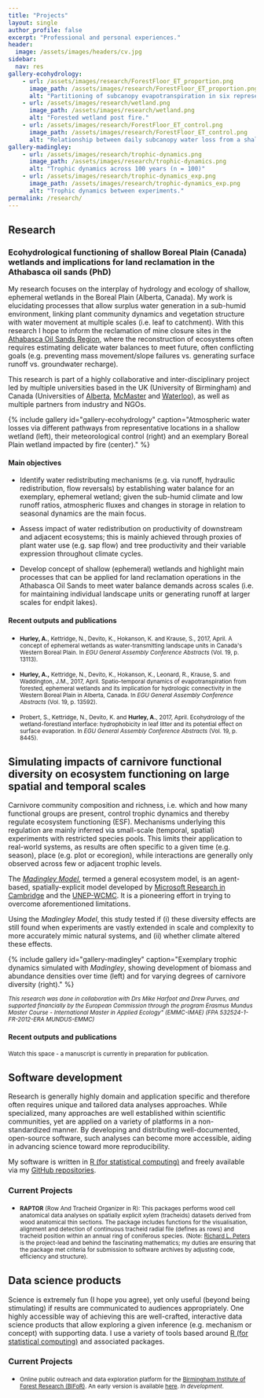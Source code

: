 ```yaml
---
title: "Projects"
layout: single
author_profile: false
excerpt: "Professional and personal experiences."
header:
  image: /assets/images/headers/cv.jpg
sidebar:
  nav: res
gallery-ecohydrology:
    - url: /assets/images/research/ForestFloor_ET_proportion.png
      image_path: /assets/images/research/ForestFloor_ET_proportion.png
      alt: "Partitioning of subcanopy evapotranspiration in six representative locations of a shallow wetland through summer."
    - url: /assets/images/research/wetland.png
      image_path: /assets/images/research/wetland.png
      alt: "Forested wetland post fire."  
    - url: /assets/images/research/ForestFloor_ET_control.png
      image_path: /assets/images/research/ForestFloor_ET_control.png
      alt: "Relationship between daily subcanopy water loss from a shallow wetland through summer."
gallery-madingley:
    - url: /assets/images/research/trophic-dynamics.png
      image_path: /assets/images/research/trophic-dynamics.png
      alt: "Trophic dynamics across 100 years (n = 100)"
    - url: /assets/images/research/trophic-dynamics_exp.png
      image_path: /assets/images/research/trophic-dynamics_exp.png
      alt: "Trophic dynamics between experiments."
permalink: /research/
---
```



## Research <a name = "research"></a>


### Ecohydrological functioning of shallow Boreal Plain (Canada) wetlands and implications for land reclamation in the Athabasca oil sands  (PhD)<a name = "PhD" ></a>

My research focuses on the interplay of hydrology and ecology of shallow, ephemeral wetlands in the Boreal Plain (Alberta, Canada). My work is elucidating processes that allow surplus water generation in a sub-humid environment, linking plant community dynamics and vegetation structure with water movement at multiple scales (i.e. leaf to catchment). With this research I hope to inform the reclamation of mine closure sites in the [Athabasca Oil Sands Region](https://en.wikipedia.org/wiki/Athabasca_oil_sands), where the reconstruction of ecosystems often requires estimating delicate water balances to meet future, often conflicting goals (e.g. preventing mass movement/slope failures vs. generating surface runoff vs. groundwater recharge).

This research is part of a highly collaborative and inter-disciplinary project led by multiple universities based in the UK (University of Birmingham) and Canada (Universities of [Alberta](https://devitogroup.squarespace.com/), [McMaster](http://ecohydrology.mcmaster.ca/) and [Waterloo](http://env-blogs.uwaterloo.ca/rpetrone/)), as well as multiple partners from industry and NGOs.

{% include gallery id="gallery-ecohydrology" caption="Atmospheric water losses via different pathways from representative locations in a shallow wetland (left), their meteorological control (right) and an exemplary Boreal Plain wetland impacted by fire (center)." %}



#### Main objectives

- Identify water redistributing mechanisms (e.g. via runoff, hydraulic redistribution, flow reversals) by establishing water balance for an exemplary, ephemeral wetland; given the sub-humid climate and low runoff ratios, atmospheric fluxes and changes in storage in relation to seasonal dynamics are the main focus.

- Assess impact of water redistribution on productivity of downstream and adjacent ecosystems; this is mainly achieved through proxies of plant water use (e.g. sap flow) and tree productivity and their variable expression throughout climate cycles.

- Develop concept of shallow (ephemeral) wetlands and highlight main processes that can be applied for land reclamation operations in the Athabasca Oil Sands to meet water balance demands across scales (i.e. for maintaining individual landscape units or generating runoff at larger scales for endpit lakes).




#### Recent outputs and publications


- <small> **Hurley, A.**, Kettridge, N., Devito, K., Hokanson, K. and Krause, S., 2017, April. A concept of ephemeral wetlands as water-transmitting landscape units in Canada's Western Boreal Plain. In *EGU General Assembly Conference Abstracts* (Vol. 19, p. 13113). </small>

- <small> **Hurley, A.,** Kettridge, N., Devito, K., Hokanson, K., Leonard, R., Krause, S. and Waddington, J.M., 2017, April. Spatio-temporal dynamics of evapotranspiration from forested, ephemeral wetlands and its implication for hydrologic connectivity in the Western Boreal Plain in Alberta, Canada. In *EGU General Assembly Conference Abstracts* (Vol. 19, p. 13592). </small>

- <small> Probert, S., Kettridge, N., Devito, K. and **Hurley, A.**, 2017, April. Ecohydrology of the wetland-forestland interface: hydrophobicity in leaf litter and its potential effect on surface evaporation. In *EGU General Assembly Conference Abstracts* (Vol. 19, p. 8445).
</small>



## Simulating impacts of carnivore functional diversity on ecosystem functioning on large spatial and temporal scales <a name = "BEF"></a>

Carnivore community composition and richness, i.e. which and how many functional groups are present, control trophic dynamics and thereby regulate ecosystem
functioning (ESF). Mechanisms underlying this regulation are mainly inferred via
small-scale (temporal, spatial) experiments with restricted species pools. This limits their application to real-world systems, as results are often specific to a given time (e.g. season), place (e.g. plot or ecoregion), while interactions are generally only observed across few or adjacent trophic levels.

The [*Madingley Model*](https://madingley.github.io/), termed a general ecosystem model, is an agent-based, spatially-explicit model developed by [Microsoft Research in Cambridge](https://www.microsoft.com/en-us/research/lab/microsoft-research-cambridge/) and the [UNEP-WCMC](https://www.unep-wcmc.org/). It is a pioneering effort in trying to overcome aforementioned limitations.

Using the *Madingley Model*, this study tested if (i) these diversity effects are still found when experiments are vastly extended in scale and complexity to more accurately mimic natural systems, and (ii) whether climate altered these effects.


{% include gallery id="gallery-madingley" caption="Exemplary trophic dynamics simulated with *Madingley*, showing development of biomass and abundance densities over time (left) and for varying degrees of carnivore diversity (right)." %}

<small> *This research was done in collaboration with Drs Mike Harfoot and Drew Purves, and supported financially by the European Commission through the program Erasmus Mundus Master Course - International Master in Applied Ecology" (EMMC-IMAE) (FPA 532524-1-FR-2012-ERA MUNDUS-EMMC)* </small>

#### Recent outputs and publications

<small> Watch this space - a manuscript is currently in preparation for publication. </small>

## Software development <a name = "software"> </a>

Research is generally highly domain and application specific and therefore often requires unique and tailored data analyses approaches. While specialized, many approaches are well established within scientific communities, yet are applied on a variety of platforms in a non-standardized manner. By developing and distributing well-documented, open-source software, such analyses can become more accessible, aiding in advancing science toward more reproducibility.

My software is written in [R (for statistical computing)](https://www.r-project.org/) and freely available via my [GitHub repositories](www.github.com/the-Hull).

### Current Projects

- <small> **RAPTOR** (Row And Tracheid Organizer in R): This packages performs wood cell anatomical data analyses on spatially explicit xylem (tracheids) datasets derived from wood anatomical thin sections. The package includes functions for the visualisation, alignment and detection of continuous tracheid radial file (defines as rows) and tracheid position within an annual ring of coniferous species. (Note: [Richard L. Peters](http://www.wsl.ch/info/mitarbeitende/peters/index_EN) is the project-lead and behind the fascinating mathematics; my duties are ensuring that the package met criteria for submission to software archives by adjusting code, efficiency and structure). </small>


## Data science products <a name = "data-science"></a>

Science is extremely fun (I hope you agree), yet only useful (beyond being stimulating) if results are communicated to audiences appropriately. One highly accessible way of achieving this are well-crafted, interactive data science products that allow exploring a given inference (e.g. mechanism or concept) with supporting data. I use a variety of tools based around [R (for statistical computing)](https://www.r-project.org/) and associated packages.

### Current Projects

- <small> Online public outreach and data exploration platform for the [Birmingham Institute of Forest Research (BIFoR)](http://www.birmingham.ac.uk/research/activity/bifor/index.aspx). An early version is available [here](https://aglhurley.shinyapps.io/bifor).  *In development*. </small>

